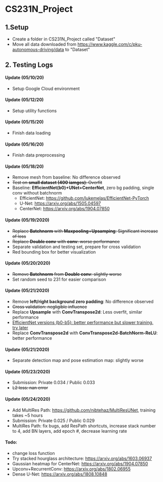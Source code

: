 # CS231N_Project

## 1.Setup
* Create a folder in CS231N_Project called "Dataset"
* Move all data downloaded from https://www.kaggle.com/c/pku-autonomous-driving/data to "Dataset"

## 2. Testing Logs

#### Update (05/10/20)
* Setup Google Cloud environment

#### Update (05/12/20)
* Setup utility functions

#### Update (05/15/20)
* Finish data loading

#### Update (05/16/20)
* Finish data preprocessing

#### Update (05/18/20)
* Remove mesh from baseline: No difference observed
* <s>Test on **small dataset (400 iamges)**: Overfit</s>
* Baseline: **EfficientNet(b0)+UNet+CenterNet**, zero bg padding, single conv without batchnorm
  * EfficientNet: https://github.com/lukemelas/EfficientNet-PyTorch
  * U-Net: https://arxiv.org/abs/1505.04597
  * CenterNet: https://arxiv.org/abs/1904.07850

#### Update (05/19/2020)
* <s>Replace **Batchnorm** with **Maxpooling+Upsamping**: Significant increase of loss</s>
* <s>Replace **Double conv** with **conv**: worse performance</s>
* Separate validation and testing set, prepare for cross validation
* Red bounding box for better visualization


#### Update (05/20/2020)
* <s>Remove **Batchnorm** from **Double conv**: slightly worse</s>
* Set random seed to 231 for easier comparison

#### Update (05/21/2020)
* Remove **left/right background zero padding**: No difference observed
* <s>Cross validation: negligible influence</s>
* Replace **Upsample** with **ConvTranspose2d**: Less overfit, similar performance 
* <ins>EfficientNet versions (b0-b5): better performance but slower training, try later</ins>
* Replace **ConvTranspose2d** with **ConvTranspose2d-BatchNorm-ReLU**: better performance

#### Update (05/21/2020)
* Separate detection map and pose estimation map: slightly worse

#### Update (05/23/2020)
* Submission: Private 0.034 / Public 0.033
* <s>L2 loss: nan error</s>

#### Update (05/24/2020)
* Add MultiRes Path: https://github.com/nibtehaz/MultiResUNet, training takes ~5 hours
* Submission: Private 0.025 / Public 0.029
* MultiRes Path: fix bugs, add ResPath shortcuts, increase stack number to 4, add BN layers, add epoch #, decrease learning rate

#### Todo:
* change loss function
* Try stacked hourglass architecture: https://arxiv.org/abs/1603.06937
* Gaussian heatmap for CenterNet: https://arxiv.org/abs/1904.07850
* Upconv+RecurrentConv: https://arxiv.org/abs/1802.06955
* Dense U-Net: https://arxiv.org/abs/1808.10848